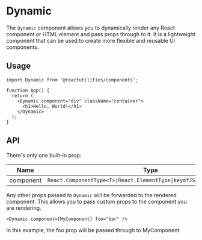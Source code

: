 # Dynamic

The `Dynamic` component allows you to dynamically render any React component or HTML element and pass props through to it. It is a lightweight component that can be used to create more flexible and reusable UI components.

## Usage

```tsx
import Dynamic from '@reactutilities/components';

function App() {
  return (
    <Dynamic component="div" className="container">
      <h1>Hello, World!</h1>
    </Dynamic>
  );
}
```

## API

There's only one built-in prop:

|Name|Type|Description|
|---|---|---|
|component|`React.ComponentType<T>\|React.ElementType\|keyofJSX.IntrinsicElements`|ThecomponentorHTMLelementtorender.DefaultstoReact.Fragment.|

Any other props passed to `Dynamic` will be forwarded to the rendered component. This allows you to pass custom props to the component you are rendering.

```tsx
<Dynamic component={MyComponent} foo="bar" />
```

In this example, the foo prop will be passed through to MyComponent.
